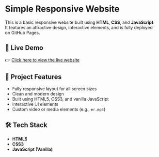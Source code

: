 # Simple Responsive Website

This is a basic responsive website built using **HTML**, **CSS**, and **JavaScript**. It features an attractive design, interactive elements, and is fully deployed on GitHub Pages.

## 🚀 Live Demo

👉 [Click here to view the live website](https://your-github-username.github.io/your-repo-name)



## 📁 Project Features

- Fully responsive layout for all screen sizes
- Clean and modern design
- Built using HTML5, CSS3, and vanilla JavaScript
- Interactive UI elements
- Custom video or media elements (e.g., `er.mp4`)


## 🛠️ Tech Stack

- **HTML5**
- **CSS3**
- **JavaScript (Vanilla)**



